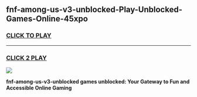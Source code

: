
## fnf-among-us-v3-unblocked-Play-Unblocked-Games-Online-45xpo
<h3>
<a href="https://premium76.site?title=fnf-among-us-v3-unblocked&ref=25A">CLICK TO PLAY</a></h3>
<hr>

<h3>
<a href="https://premium76.site?title=fnf-among-us-v3-unblocked&ref=25A">CLICK 2 PLAY</a>
  
</h3>

<a href="https://premium76.site?title=fnf-among-us-v3-unblocked&ref=25A"><img src="https://clearcache.store/games.png"></a>


**fnf-among-us-v3-unblocked games unblocked: Your Gateway to Fun and Accessible Online Gaming**
